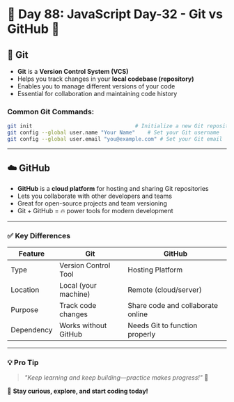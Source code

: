 # 🚀 Day 88: JavaScript Day-32 - Git vs GitHub 💪

## 🔧 Git

- **Git** is a **Version Control System (VCS)**
- Helps you track changes in your **local codebase (repository)**
- Enables you to manage different versions of your code
- Essential for collaboration and maintaining code history

### Common Git Commands:

```bash
git init                                 # Initialize a new Git repository
git config --global user.name "Your Name"    # Set your Git username
git config --global user.email "you@example.com" # Set your Git email
```

---

## ☁️ GitHub

- **GitHub** is a **cloud platform** for hosting and sharing Git repositories
- Lets you collaborate with other developers and teams
- Great for open-source projects and team versioning
- Git + GitHub = 🔥 power tools for modern development

---

### ✅ Key Differences

| Feature    | Git                  | GitHub                            |
| ---------- | -------------------- | --------------------------------- |
| Type       | Version Control Tool | Hosting Platform                  |
| Location   | Local (your machine) | Remote (cloud/server)             |
| Purpose    | Track code changes   | Share code and collaborate online |
| Dependency | Works without GitHub | Needs Git to function properly    |

---

### 💡 **Pro Tip**

> _"Keep learning and keep building—practice makes progress!"_ 💪

🚀 **Stay curious, explore, and start coding today!**
